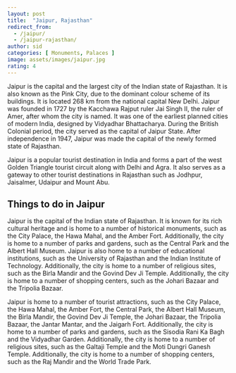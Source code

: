 ```yaml
---
layout: post
title:  "Jaipur, Rajasthan"
redirect_from:
  - /jaipur/
  - /jaipur-rajasthan/
author: sid
categories: [ Monuments, Palaces ]
image: assets/images/jaipur.jpg
rating: 4
---
```

Jaipur is the capital and the largest city of the Indian state of Rajasthan. It is also known as the Pink City, due to the dominant colour scheme of its buildings. It is located 268 km from the national capital New Delhi. Jaipur was founded in 1727 by the Kacchawa Rajput ruler Jai Singh II, the ruler of Amer, after whom the city is named. It was one of the earliest planned cities of modern India, designed by Vidyadhar Bhattacharya. During the British Colonial period, the city served as the capital of Jaipur State. After independence in 1947, Jaipur was made the capital of the newly formed state of Rajasthan.

Jaipur is a popular tourist destination in India and forms a part of the west Golden Triangle tourist circuit along with Delhi and Agra. It also serves as a gateway to other tourist destinations in Rajasthan such as Jodhpur, Jaisalmer, Udaipur and Mount Abu. 

<h2>Things to do in Jaipur</h2>

Jaipur is the capital of the Indian state of Rajasthan. It is known for its rich cultural heritage and is home to a number of historical monuments, such as the City Palace, the Hawa Mahal, and the Amber Fort. Additionally, the city is home to a number of parks and gardens, such as the Central Park and the Albert Hall Museum. Jaipur is also home to a number of educational institutions, such as the University of Rajasthan and the Indian Institute of Technology. Additionally, the city is home to a number of religious sites, such as the Birla Mandir and the Govind Dev Ji Temple. Additionally, the city is home to a number of shopping centers, such as the Johari Bazaar and the Tripolia Bazaar.

Jaipur is home to a number of tourist attractions, such as the City Palace, the Hawa Mahal, the Amber Fort, the Central Park, the Albert Hall Museum, the Birla Mandir, the Govind Dev Ji Temple, the Johari Bazaar, the Tripolia Bazaar, the Jantar Mantar, and the Jaigarh Fort. Additionally, the city is home to a number of parks and gardens, such as the Sisodia Rani Ka Bagh and the Vidyadhar Garden. Additionally, the city is home to a number of religious sites, such as the Galtaji Temple and the Moti Dungri Ganesh Temple. Additionally, the city is home to a number of shopping centers, such as the Raj Mandir and the World Trade Park.


<div class="pa-carousel-widget" style="width:100%; height:480px; display:none;"
  data-link="https://traveltriangle.com/blog/things-to-do-in-jaipur/"
  data-title="Jaipur, Rajasthan"
  data-description="Palaces and monuments captured in Jaipur"
  data-delay="3">
  <object data="https://lh3.googleusercontent.com/-LPfV-xPU40nGgxECpl7G3fkajKcZfw2RpT0wdRWv6QRdX7aTg3NHoudMFYZP5SL63fQ1XtKFRThL6ISje908Ff4CgtnYCwI3_6BJc2khQsv8AxFmq0RLcILt_uT5Kmtt3epf62UhYA=w1280-h720"></object>
  <object data="https://lh3.googleusercontent.com/L_K4VwZoGMbDD0afLph_JThjZ0lCpZYDc3W0kObggB6Os-QEmAb0aTTSoydaioDmbiu7NujDS_xcwwqBR_WFjQW5kJjTJsWfzkW9BQSSuI5h_EL7VJzBs7SprkoscNHbEcWfryvWA98=w1280-h720"></object>
  <object data="https://lh3.googleusercontent.com/exxrkwjhmiZisX9R3j3H-Nr0Xs6MlaG-FreZb4w5DdcN420EW2RtpKqS5hZdzXwddnbKb1ExZvJGM0iMF_ygGkDleMldMxlvwIt8BDEnHUp-OsJCvaItUkrySdDM7YPMS6fQTeJQSm4=w1280-h720"></object>
  <object data="https://lh3.googleusercontent.com/fp4FnHswjTDPDK1KuaxriehJV9xG9LfYBrMWe8eMPHe0AeySU36FtE5u1liM9x7GBwX_GFqGGET8mGmWPcW1SQ6fmGyF_weO2BtnqJozFI04SZQsWZOip1J6l5Z2RJVvrcOYZ7MXe28=w1280-h720"></object>
  <object data="https://lh3.googleusercontent.com/_7wlAujFKW3pN8oa7BeTBUmUGXYbEuKeVz4dGHs6jJraRLRNIrIUgFCyZWZNn4pkZEjhvfaJ1EQ5d_hSEowJOYwbNgkXC3PImROpAkgvTWcwL91KVr8C5w7rUkBD96zGEAILQoQeaH4=w1280-h720"></object>
  <object data="https://lh3.googleusercontent.com/_Zx3413WdqCMWC2rZtAnFIj8paWeKMDXZFHwwwmyeSBd4TKL-i-RI9PDRpaDWxwiV5q4ashD6aw1R56jVmtzFqo6O6GK3I6bpeHsdk2x2hsqsKmGLChMNeN_ZBGbdad95iGThhHz5AY=w1280-h720"></object>
  <object data="https://lh3.googleusercontent.com/dn5i-CmwowA9OAGK2RK_-O9Mqftc_RLpcevbqQ3chltGmodCAjYlS7XdEdxXp9wzZQvrvc3_xe_XWltWaHmrnMHr-cg8oUKgG08HYLfQv2wRNbdng3NU5433QHYyU5Fm9-8CFZEIaug=w1280-h720"></object>
  <object data="https://lh3.googleusercontent.com/A4U5EXwNLriDRP7vvpbgqOcghiVFeXk9S8gYBxETZmUAegYu3OjBC-XmkHs4SlT1E-WM2baML-_MRd3d8DPL8-lj0mTgZ42PN7GejcmXnwttVetLbYpfBInOrjHt8c06xpshG7jaIAY=w1280-h720"></object>
  <object data="https://lh3.googleusercontent.com/pfN82Ty2wgZJN4NY5AgkXrh7gj7KcSC0hSNBCnr7cGhTCBxN5h50uPAq785MVEew8rzAMbFI_2XoGqs8GljXy2S0Z50On1CXfdlCCSwIOKR8-AFFW--kg_Y7zoI89yxDFfag0CHdLf8=w1280-h720"></object>
  <object data="https://lh3.googleusercontent.com/Hf9TBaA76rU9zFL2SNrFur52AcVTsHRPWmcxF9qzz9zahML4ueDy9P8TDcrSTjFt0NIr9WoL2U33yvkrAlXsnhzg71LUwM2nR6VrIWAGvKFhBIjrazqQgSLHhB548T-7_7g1NQNqN7s=w1280-h720"></object>
  <object data="https://lh3.googleusercontent.com/JiHQE1tAKRO_jil_gfDbMQ4hrWIsDMculXL1plrbg30LyIHqyz9fCeQteZ7QlPcFJlp6WxDvIlNTRDQ8T54Z6l8NmSmQc6IRQJ3rVwyRApNh1_p0m6VL81ZTHXj7kzzuWhpn1UAHNGU=w1280-h720"></object>
  <object data="https://lh3.googleusercontent.com/kqkJg8xwdFpQrPp6WBnZhKftz8xhHp-q4p4lcPk9FipbY1UitCfreyVuHkXSQq_behb436SqB0HUBzDOv9aUZXJ6YHyJH0SzAFulk5DGNdijopwSkL6Ngodp52P-lXEoByXvEkGDdIQ=w1280-h720"></object>
  <object data="https://lh3.googleusercontent.com/9TPsfI6ttGDa39Imgr-qK2CcZgt4JJHdEDeRHcN-YlN-UPRs2jcGMXo6YOMWp_R5RTWWFZRizX5HiMM6srUIIY6vk2EAJsa5AXHLZJnLHKl2t0LIEi6CHfLfZjhjLwZAv4HDifhl_CQ=w1280-h720"></object>
  <object data="https://lh3.googleusercontent.com/hQ6Fk6XMGZKoM5M_WJTIKDoXyv_x_qxXGVq_QjMF_QT4eSTsq5-4zqFQcrsXNTELk88UrnToFGMPLyCcBlgx_LhLVf45839gr72qkAPUby8ybqA6uLS6_y3myb4byM_ElhjPx_XWmFw=w1280-h720"></object>
  <object data="https://lh3.googleusercontent.com/8qHVX-EDoK3nY6dp-1oC4dWAgVyki_PPvLFb52dKdjS5X_8rR8vN-4cpSdFM26oTCKzcHNlujYC5EauWesks36jYYIHAAr-bEZVKLRsiSWEK10JIqPjxo1LVjF_KyvItAIPgMw-uZDE=w1280-h720"></object>
  <object data="https://lh3.googleusercontent.com/XnL1jpzLqpas6s3ltf6cq57PxgC5Q6UeP6cWfljweDfNeTEWXMfjDwEpFiRsoQlhPo1V6xIOMKr-e3R5020vyyVeY9xDHKGX-_vn0bKK7ULhiKw4KQQgmwAym0kD1Ke-eRXpwXtcNQ8=w1280-h720"></object>
</div>

